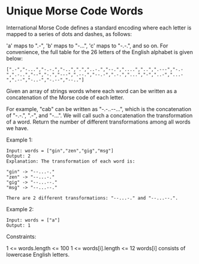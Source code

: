 # Unique Morse Code Words

International Morse Code defines a standard encoding where each letter is mapped to a series of dots and dashes, as follows:

'a' maps to ".-",
'b' maps to "-...",
'c' maps to "-.-.", and so on.
For convenience, the full table for the 26 letters of the English alphabet is given below:
```
[".-","-...","-.-.","-..",".","..-.","--.","....","..",".---","-.-",".-..","--","-.","---",".--.","--.-",".-.","...","-","..-","...-",".--","-..-","-.--","--.."]
```
Given an array of strings words where each word can be written as a concatenation of the Morse code of each letter.

For example, "cab" can be written as "-.-..--...", which is the concatenation of "-.-.", ".-", and "-...". We will call such a concatenation the transformation of a word.
Return the number of different transformations among all words we have.

 

Example 1:
```
Input: words = ["gin","zen","gig","msg"]
Output: 2
Explanation: The transformation of each word is:

"gin" -> "--...-."
"zen" -> "--...-."
"gig" -> "--...--."
"msg" -> "--...--."

There are 2 different transformations: "--...-." and "--...--.".
```

Example 2:
```
Input: words = ["a"]
Output: 1
```

Constraints:

1 <= words.length <= 100
1 <= words[i].length <= 12
words[i] consists of lowercase English letters.